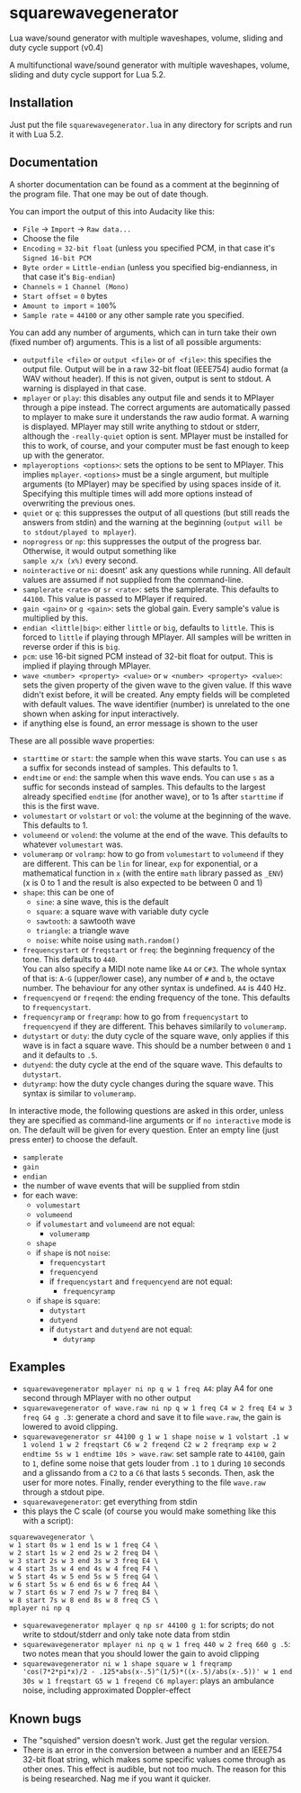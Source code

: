 # squarewavegenerator
Lua wave/sound generator with multiple waveshapes, volume, sliding and duty cycle support (v0.4)

A multifunctional wave/sound generator with multiple waveshapes, volume, sliding and duty cycle support for Lua 5.2.

## Installation
Just put the file `squarewavegenerator.lua` in any directory for scripts and run it with Lua 5.2.

## Documentation
A shorter documentation can be found as a comment at the beginning of the program file. That one may be out of date though.

You can import the output of this into Audacity like this:
- `File` -> `Import` -> `Raw data...`
- Choose the file
- `Encoding` = `32-bit float` (unless you specified PCM, in that case it's `Signed 16-bit PCM`
- `Byte order` = `Little-endian` (unless you specified big-endianness, in that case it's `Big-endian`)
- `Channels` = `1 Channel (Mono)`
- `Start offset` = `0` bytes
- `Amount to import` = `100`%
- `Sample rate` = `44100` or any other sample rate you specified.

You can add any number of arguments, which can in turn take their own (fixed number of) arguments. This is a list of all possible arguments:
- `outputfile <file>` or `output <file>` or `of <file>`: this specifies the output file. Output will be in a raw 32-bit float (IEEE754) audio format (a WAV without header). If this is not given, output is sent to stdout. A warning is displayed in that case.
- `mplayer` or `play`: this disables any output file and sends it to MPlayer through a pipe instead. The correct arguments are automatically passed to mplayer to make sure it understands the raw audio format. A warning is displayed. MPlayer may still write anything to stdout or stderr, although the `-really-quiet` option is sent. MPlayer must be installed for this to work, of course, and your computer must be fast enough to keep up with the generator.
- `mplayeroptions <options>`: sets the options to be sent to MPlayer. This implies `mplayer`. `<options>` must be a single argument, but multiple arguments (to MPlayer) may be specified by using spaces inside of it. Specifying this multiple times will add more options instead of overwriting the previous ones.
- `quiet` or `q`: this suppresses the output of all questions (but still reads the answers from stdin) and the warning at the beginning (`output will be to stdout/played to mplayer`).
- `noprogress` or `np`: this suppresses the output of the progress bar. Otherwise, it would output something like\
`sample x/x (x%)` every second.
- `nointeractive` or `ni`: doesnt' ask any questions while running. All default values are assumed if not supplied from the command-line.
- `samplerate <rate>` or `sr <rate>`: sets the samplerate. This defaults to `44100`. This value is passed to MPlayer if required.
- `gain <gain>` or `g <gain>`: sets the global gain. Every sample's value is multiplied by this.
- `endian <little|big>`: either `little` or `big`, defaults to `little`. This is forced to `little` if playing through MPlayer. All samples will be written in reverse order if this is `big`.
- `pcm`: use 16-bit signed PCM instead of 32-bit float for output. This is implied if playing through MPlayer.
- `wave <number> <property> <value>` or `w <number> <property> <value>`: sets the given property of the given wave to the given value. If this wave didn't exist before, it will be created. Any empty fields will be completed with default values. The wave identifier (number) is unrelated to the one shown when asking for input interactively.
- if anything else is found, an error message is shown to the user

These are all possible wave properties:
- `starttime` or `start`: the sample when this wave starts. You can use `s` as a suffix for seconds instead of samples. This defaults to 1.
- `endtime` or `end`: the sample when this wave ends. You can use `s` as a suffic for seconds instead of samples. This defaults to the largest already specified `endtime` (for another wave), or to 1s after `starttime` if this is the first wave.
- `volumestart` or `volstart` or `vol`: the volume at the beginning of the wave. This defaults to 1.
- `volumeend` or `volend`: the volume at the end of the wave. This defaults to whatever `volumestart` was.
- `volumeramp` or `volramp`: how to go from `volumestart` to `volumeend` if they are different. This can be `lin` for linear, `exp` for exponential, or a mathematical function in `x` (with the entire `math` library passed as `_ENV`) (x is 0 to 1 and the result is also expected to be between 0 and 1)
- `shape`: this can be one of
  - `sine`: a sine wave, this is the default
  - `square`: a square wave with variable duty cycle
  - `sawtooth`: a sawtooth wave
  - `triangle`: a triangle wave
  - `noise`: white noise using `math.random()`
- `frequencystart` or `freqstart` or `freq`: the beginning frequency of the tone. This defaults to `440`.\
You can also specify a MIDI note name like `A4` or `C#3`. The whole syntax of that is: `A-G` (upper/lower case), any number of `#` and `b`, the octave number. The behaviour for any other syntax is undefined. `A4` is 440 Hz.
- `frequencyend` or `freqend`: the ending frequency of the tone. This defaults to `frequencystart`.
- `frequencyramp` or `freqramp`: how to go from `frequencystart` to `frequencyend` if they are different. This behaves similarily to `volumeramp`.
- `dutystart` or `duty`: the duty cycle of the square wave, only applies if this wave is in fact a square wave. This should be a number between `0` and `1` and it defaults to `.5`.
- `dutyend`: the duty cycle at the end of the square wave. This defaults to `dutystart`.
- `dutyramp`: how the duty cycle changes during the square wave. This syntax is similar to `volumeramp`.

In interactive mode, the following questions are asked in this order, unless they are specified as command-line arguments or if `no interactive` mode is on. The default will be given for every question. Enter an empty line (just press enter) to choose the default.
- `samplerate`
- `gain`
- `endian`
- the number of wave events that will be supplied from stdin
- for each wave:
  - `volumestart`
  - `volumeend`
  - if `volumestart` and `volumeend` are not equal:
    - `volumeramp`
  - `shape`
  - if `shape` is not `noise`:
    - `frequencystart`
    - `frequencyend`
    - if `frequencystart` and `frequencyend` are not equal:
      - `frequencyramp`
  - if `shape` is `square`:
    - `dutystart`
    - `dutyend`
    - if `dutystart` and `dutyend` are not equal:
      - `dutyramp`

## Examples
- `squarewavegenerator mplayer ni np q w 1 freq A4`: play A4 for one second through MPlayer with no other output
- `squarewavegenerator of wave.raw ni np q w 1 freq C4 w 2 freq E4 w 3 freq G4 g .3`: generate a chord and save it to file `wave.raw`, the gain is lowered to avoid clipping.
- `squarewavegenerator sr 44100 g 1 w 1 shape noise w 1 volstart .1 w 1 volend 1 w 2 freqstart C6 w 2 freqend C2 w 2 freqramp exp w 2 endtime 5s w 1 endtime 10s > wave.raw`: set sample rate to `44100`, gain to `1`, define some noise that gets louder from `.1` to `1` during `10` seconds and a glissando from a `C2` to a `C6` that lasts `5` seconds. Then, ask the user for more notes. Finally, render everything to the file `wave.raw` through a stdout pipe.
- `squarewavegenerator`: get everything from stdin
- this plays the C scale (of course you would make something like this with a script):
```
squarewavegenerator \
w 1 start 0s w 1 end 1s w 1 freq C4 \
w 2 start 1s w 2 end 2s w 2 freq D4 \
w 3 start 2s w 3 end 3s w 3 freq E4 \
w 4 start 3s w 4 end 4s w 4 freq F4 \
w 5 start 4s w 5 end 5s w 5 freq G4 \
w 6 start 5s w 6 end 6s w 6 freq A4 \
w 7 start 6s w 7 end 7s w 7 freq B4 \
w 8 start 7s w 8 end 8s w 8 freq C5 \
mplayer ni np q
```
- `squarewavegenerator mplayer q np sr 44100 g 1`: for scripts; do not write to stdout/stderr and only take note data from stdin
- `squarewavegenerator mplayer ni np q w 1 freq 440 w 2 freq 660 g .5`: two notes mean that you should lower the gain to avoid clipping
- `squarewavegenerator ni w 1 shape square w 1 freqramp 'cos(7*2*pi*x)/2 - .125*abs(x-.5)^(1/5)*((x-.5)/abs(x-.5))' w 1 end 30s w 1 freqstart G5 w 1 freqend C6 mplayer`: plays an ambulance noise, including approximated Doppler-effect


## Known bugs
- The "squished" version doesn't work. Just get the regular version.
- There is an error in the conversion between a number and an IEEE754 32-bit float string, which makes some specific values come through as other ones. This effect is audible, but not too much. The reason for this is being researched. Nag me if you want it quicker.
